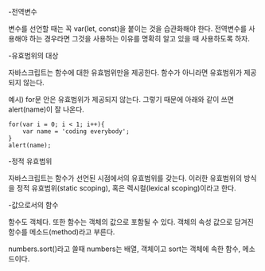 -전역변수

변수를 선언할 때는 꼭 var(let, const)을 붙이는 것을 습관화해야 한다. 전역변수를 사용해야 하는 경우라면 그것을 사용하는 이유를 명확히 알고 있을 때 사용하도록 하자.



-유효범위의 대상

자바스크립트는 함수에 대한 유효범위만을 제공한다. 함수가 아니라면 유효범위가 제공되지 않는다.

예시) for문 안은 유효범위가 제공되지 않는다. 그렇기 때문에 아래와 같이 쓰면 alert(name)이 잘 나온다.

```
for(var i = 0; i < 1; i++){
    var name = 'coding everybody';
}
alert(name);
```



-정적 유효범위

자바스크립트는 함수가 선언된 시점에서의 유효범위를 갖는다. 이러한 유효범위의 방식을 정적 유효범위(static scoping), 혹은 렉시컬(lexical scoping)이라고 한다. 



-값으로서의 함수

함수도 객체다. 또한 함수는 객체의 값으로 포함될 수 있다. 객체의 속성 값으로 담겨진 함수를 메소드(method)라고 부른다.



numbers.sort()라고 쓸때 numbers는 배열, 객체이고 sort는 객체에 속한 함수, 메소드이다.

